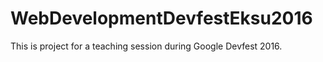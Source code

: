 # WebDevelopmentDevfestEksu2016
This is project for a teaching session during Google Devfest 2016.

